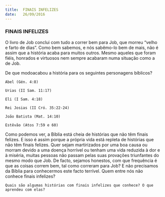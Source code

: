 ```yaml
---
title:  FINAIS INFELIZES
date:   26/09/2016
---
```


### FINAIS INFELIZES

O livro de Job conclui com tudo a correr bem para Job, que morreu “velho e farto de dias”. Como bem sabemos, e nós sabêmo-lo bem de mais, não é assim que a história acaba para muitos outros. Mesmo aqueles que foram fiéis, honrados e virtuosos nem sempre acabaram numa situação como a de Job.

De que modoacabou a história para os seguintes personagens bíblicos?

`Abel (Gén. 4:8)`

`Urias (II Sam. 11:17)`

`Eli (I Sam. 4:18)`

`Rei Josias (II Cró. 35:22-24)` 

`João Batista (Mat. 14:10)`

`Estêvão (Atos 7:59 e 60)`

Como podemos ver, a Bíblia está cheia de histórias que não têm finais felizes. E isso é assim porque a própria vida está repleta de histórias que não têm finais felizes. Quer sejam martirizados por uma boa causa ou morram devido a uma doença horrível ou tenham uma vida reduzida à dor e à miséria, muitas pessoas não passam pelas suas provações triunfantes do mesmo modo que Job. De facto, sejamos honestos, com que frequência é que as coisas correm bem, tal como correram para Job? E não precisamos da Bíblia para conhecermos este facto terrível. Quem entre nós não conhece finais infelizes?

`Quais são algumas histórias com finais infelizes que conhece? O que aprendeu com elas?`